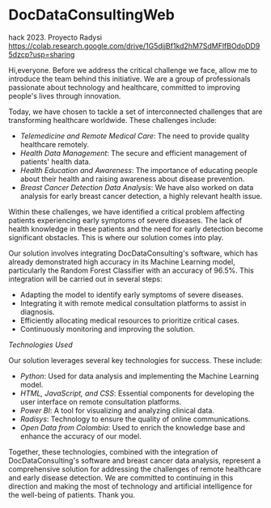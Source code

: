 # DocDataConsultingWeb
hack 2023. Proyecto Radysi
https://colab.research.google.com/drive/1G5djjBf1kd2hM7SdMFlfBOdoDD95dzcp?usp=sharing

Hi,everyone. Before we address the critical challenge we face, allow me to introduce the team behind this initiative. We are a group of professionals passionate about technology and healthcare, committed to improving people's lives through innovation.

Today, we have chosen to tackle a set of interconnected challenges that are transforming healthcare worldwide. These challenges include:

- *Telemedicine and Remote Medical Care*: The need to provide quality healthcare remotely.
- *Health Data Management*: The secure and efficient management of patients' health data.
- *Health Education and Awareness*: The importance of educating people about their health and raising awareness about disease prevention.
- *Breast Cancer Detection Data Analysis*: We have also worked on data analysis for early breast cancer detection, a highly relevant health issue.

Within these challenges, we have identified a critical problem affecting patients experiencing early symptoms of severe diseases. The lack of health knowledge in these patients and the need for early detection become significant obstacles. This is where our solution comes into play.

Our solution involves integrating DocDataConsulting's software, which has already demonstrated high accuracy in its Machine Learning model, particularly the Random Forest Classifier with an accuracy of 96.5%. This integration will be carried out in several steps:

- Adapting the model to identify early symptoms of severe diseases.
- Integrating it with remote medical consultation platforms to assist in diagnosis.
- Efficiently allocating medical resources to prioritize critical cases.
- Continuously monitoring and improving the solution.

*Technologies Used*

Our solution leverages several key technologies for success. These include:

- *Python*: Used for data analysis and implementing the Machine Learning model.
- *HTML, JavaScript, and CSS*: Essential components for developing the user interface on remote consultation platforms.
- *Power BI*: A tool for visualizing and analyzing clinical data.
- *Radisys*: Technology to ensure the quality of online communications.
- *Open Data from Colombia*: Used to enrich the knowledge base and enhance the accuracy of our model.

Together, these technologies, combined with the integration of DocDataConsulting's software and breast cancer data analysis, represent a comprehensive solution for addressing the challenges of remote healthcare and early disease detection. We are committed to continuing in this direction and making the most of technology and artificial intelligence for the well-being of patients. Thank you.
